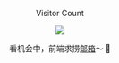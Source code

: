 <p align='center'>Visitor Count</p>
<p align='center'><img src="https://profile-counter.glitch.me/acmenlei/count.svg" /></p>
<p align='center'>看机会中，前端求捞<a href="mailto:coderleilei@163.com">邮箱</a>～ 🙏 </p>
